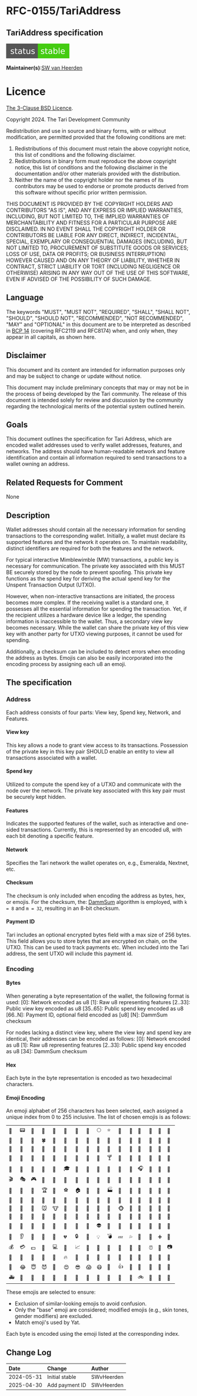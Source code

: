 # RFC-0155/TariAddress

## TariAddress specification

![status: stable](theme/images/status-stable.svg)

**Maintainer(s)**:[SW van Heerden](https://github.com/swvheerden)

# Licence

[ The 3-Clause BSD Licence](https://opensource.org/licenses/BSD-3-Clause).

Copyright 2024. The Tari Development Community

Redistribution and use in source and binary forms, with or without modification, are permitted provided that the
following conditions are met:

1. Redistributions of this document must retain the above copyright notice, this list of conditions and the following
   disclaimer.
2. Redistributions in binary form must reproduce the above copyright notice, this list of conditions and the following
   disclaimer in the documentation and/or other materials provided with the distribution.
3. Neither the name of the copyright holder nor the names of its contributors may be used to endorse or promote products
   derived from this software without specific prior written permission.

THIS DOCUMENT IS PROVIDED BY THE COPYRIGHT HOLDERS AND CONTRIBUTORS "AS IS", AND ANY EXPRESS OR IMPLIED WARRANTIES,
INCLUDING, BUT NOT LIMITED TO, THE IMPLIED WARRANTIES OF MERCHANTABILITY AND FITNESS FOR A PARTICULAR PURPOSE ARE
DISCLAIMED. IN NO EVENT SHALL THE COPYRIGHT HOLDER OR CONTRIBUTORS BE LIABLE FOR ANY DIRECT, INDIRECT, INCIDENTAL,
SPECIAL, EXEMPLARY OR CONSEQUENTIAL DAMAGES (INCLUDING, BUT NOT LIMITED TO, PROCUREMENT OF SUBSTITUTE GOODS OR
SERVICES; LOSS OF USE, DATA OR PROFITS; OR BUSINESS INTERRUPTION) HOWEVER CAUSED AND ON ANY THEORY OF LIABILITY,
WHETHER IN CONTRACT, STRICT LIABILITY OR TORT (INCLUDING NEGLIGENCE OR OTHERWISE) ARISING IN ANY WAY OUT OF THE USE OF
THIS SOFTWARE, EVEN IF ADVISED OF THE POSSIBILITY OF SUCH DAMAGE.

## Language

The keywords "MUST", "MUST NOT", "REQUIRED", "SHALL", "SHALL NOT", "SHOULD", "SHOULD NOT", "RECOMMENDED",
"NOT RECOMMENDED", "MAY" and "OPTIONAL" in this document are to be interpreted as described in
[BCP 14](https://tools.ietf.org/html/bcp14) (covering RFC2119 and RFC8174) when, and only when, they appear in all capitals, as
shown here.

## Disclaimer

This document and its content are intended for information purposes only and may be subject to change or update
without notice.

This document may include preliminary concepts that may or may not be in the process of being developed by the Tari
community. The release of this document is intended solely for review and discussion by the community regarding the
technological merits of the potential system outlined herein.

## Goals

This document outlines the specification for Tari Address, which are encoded wallet addresses used to verify wallet addresses, features, and networks. 
The address should have human-readable network and feature identification and contain all information required to send transactions to a wallet owning an address.

## Related Requests for Comment

None

## Description
Wallet addresses should contain all the necessary information for sending transactions to the corresponding wallet. Initially, a wallet must declare its supported features and the network it
operates on. To maintain readability, distinct identifiers are required for both the features and the network.

For typical interactive Mimblewimble (MW) transactions, a public key is necessary for communication. The private key associated with this MUST BE securely stored by the node to prevent spoofing.
This private key functions as the spend key for deriving the actual spend key for the Unspent Transaction Output (UTXO).

However, when non-interactive transactions are initiated, the process becomes more complex. If the receiving wallet is a standard one, it possesses all the essential information for spending
the transaction. Yet, if the recipient utilizes a hardware device like a ledger, the spending information is inaccessible to the wallet. Thus, a secondary view key becomes necessary.
While the wallet can share the private key of this view key with another party for UTXO viewing purposes, it cannot be used for spending.

Additionally, a checksum can be included to detect errors when encoding the address as bytes. Emojis can also be easily incorporated into the encoding process by assigning each u8 an emoji.

## The specification

### Address

Each address consists of four parts: View key, Spend key, Network, and Features.

#### View key
This key allows a node to grant view access to its transactions. Possession of the private key in this key pair SHOULD enable an entity to view all transactions associated with a wallet.

#### Spend key
Utilized to compute the spend key of a UTXO and communicate with the node over the network. The private key associated with this key pair must be securely kept hidden.

#### Features
Indicates the supported features of the wallet, such as interactive and one-sided transactions. Currently, this is represented by an encoded u8, with each bit denoting a specific feature.

#### Network
Specifies the Tari network the wallet operates on, e.g., Esmeralda, Nextnet, etc.

#### Checksum
The checksum is only included when encoding the address as bytes, hex, or emojis. For the checksum, the: [DammSum](https://github.com/cypherstack/dammsum) algorithm is employed,
with `k = 8` and `m = 32`, resulting in an 8-bit checksum.

#### Payment ID
Tari includes an optional encrypted bytes field with a max size of 256 bytes. This field allows you to store bytes that are encrypted on chain, on the UTXO. This can be used to track payments etc. When included into the Tari address, the sent UTXO will include this payment id.

### Encoding 
#### Bytes
When generating a byte representation of the wallet, the following format is used:
[0]: Network encoded as u8
[1]: Raw u8 representing features
[2..33]: Public view key encoded as u8
[35..65]: Public spend key encoded as u8
[66..N]: Payment ID, optional field encoded as [u8]
[N]: DammSum checksum

For nodes lacking a distinct view key, where the view key and spend key are identical, their addresses can be encoded as follows:
[0]: Network encoded as u8
[1]: Raw u8 representing features
[2..33]: Public spend key encoded as u8
[34]: DammSum checksum

#### Hex
Each byte in the byte representation is encoded as two hexadecimal characters.

#### Emoji Encoding
An emoji alphabet of 256 characters has been selected, each assigned a unique index from 0 to 255 inclusive.
The list of chosen emojis is as follows:

| | | | | | | | | | | | | | | | |
|--|--|--|--|--|--|--|--|--|--|--|--|--|--|--|--|
|🦋|📟|🌈|🌊|🎯|🐋|🌙|🤔|🌕|⭐|🎋|🌰|🌴|🌵|🌲|🌸|
|🌹|🌻|🌽|🍀|🍁|🍄|🥑|🍆|🍇|🍈|🍉|🍊|🍋|🍌|🍍|🍎|
|🍐|🍑|🍒|🍓|🍔|🍕|🍗|🍚|🍞|🍟|🥝|🍣|🍦|🍩|🍪|🍫|
|🍬|🍭|🍯|🥐|🍳|🥄|🍵|🍶|🍷|🍸|🍾|🍺|🍼|🎀|🎁|🎂|
|🎃|🤖|🎈|🎉|🎒|🎓|🎠|🎡|🎢|🎣|🎤|🎥|🎧|🎨|🎩|🎪|
|🎬|🎭|🎮|🎰|🎱|🎲|🎳|🎵|🎷|🎸|🎹|🎺|🎻|🎼|🎽|🎾|
|🎿|🏀|🏁|🏆|🏈|⚽|🏠|🏥|🏦|🏭|🏰|🐀|🐉|🐊|🐌|🐍|
|🦁|🐐|🐑|🐔|🙈|🐗|🐘|🐙|🐚|🐛|🐜|🐝|🐞|🐢|🐣|🐨|
|🦀|🐪|🐬|🐭|🐮|🐯|🐰|🦆|🦂|🐴|🐵|🐶|🐷|🐸|🐺|🐻|
|🐼|🐽|🐾|👀|👅|👑|👒|🧢|💅|👕|👖|👗|👘|👙|💃|👛|
|👞|👟|👠|🥊|👢|👣|🤡|👻|👽|👾|🤠|👃|💄|💈|💉|💊|
|💋|👂|💍|💎|💐|💔|🔒|🧩|💡|💣|💤|💦|💨|💩|➕|💯|
|💰|💳|💵|💺|💻|💼|📈|📜|📌|📎|📖|📿|📡|⏰|📱|📷|
|🔋|🔌|🚰|🔑|🔔|🔥|🔦|🔧|🔨|🔩|🔪|🔫|🔬|🔭|🔮|🔱|
|🗽|😂|😇|😈|🤑|😍|😎|😱|😷|🤢|👍|👶|🚀|🚁|🚂|🚚|
|🚑|🚒|🚓|🛵|🚗|🚜|🚢|🚦|🚧|🚨|🚪|🚫|🚲|🚽|🚿|🧲|


These emojis are selected to ensure:

* Exclusion of similar-looking emojis to avoid confusion.
* Only the "base" emoji are considered; modified emojis (e.g., skin tones, gender modifiers) are excluded.
* Match emoji's used by Yat.

Each byte is encoded using the emoji listed at the corresponding index.

## Change Log

| Date         | Change                   | Author        |
|:-------------|:-------------------------|:--------------|
| 2024-05-31   | Initial stable           | SWvHeerden    |
| 2025-04-30   | Add payment ID           | SWvHeerden    |

[Communication Node]: Glossary.md#communication-node
[Node ID]: Glossary.md#node-id